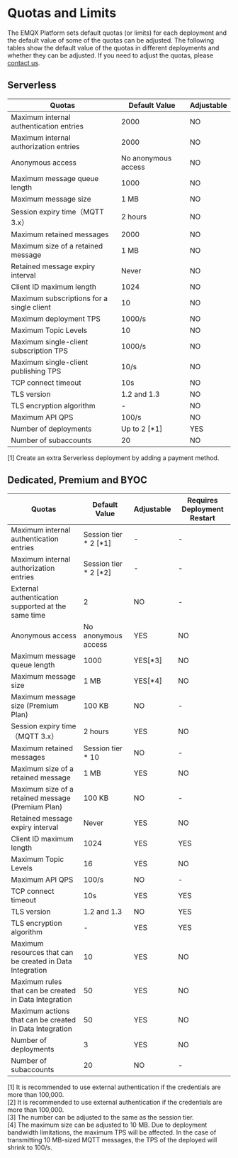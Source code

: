 # Quotas and Limits

The EMQX Platform sets default quotas (or limits) for each deployment and the default value of some of the quotas can be adjusted. The following tables show the default value of the quotas in different deployments and whether they can be adjusted. If you need to adjust the quotas, please [contact us](../feature/tickets.md).

## Serverless
| Quotas                                    | **Default Value**   | **Adjustable** |
| ----------------------------------------- | ------------------- | -------------- |
| Maximum internal authentication entries   | 2000                | NO             |
| Maximum internal authorization entries    | 2000                | NO             |
| Anonymous access                          | No anonymous access | NO             |
| Maximum message queue length              | 1000                | NO             |
| Maximum message size                      | 1 MB                | NO             |
| Session expiry time（MQTT 3.x）           | 2 hours             | NO             |
| Maximum retained messages                 | 2000                | NO             |
| Maximum size of a retained message        | 1 MB                | NO             |
| Retained message expiry interval          | Never               | NO             |
| Client ID maximum length                  | 1024                | NO             |
| Maximum subscriptions for a single client | 10                  | NO             |
| Maximum deployment TPS                    | 1000/s              | NO             |
| Maximum Topic Levels                      | 10                  | NO             |
| Maximum single-client subscription TPS    | 1000/s              | NO             |
| Maximum single-client publishing TPS      | 10/s                | NO             |
| TCP connect timeout                       | 10s                 | NO             |
| TLS version                               | 1.2 and 1.3         | NO             |
| TLS encryption algorithm                  | -                   | NO             |
| Maximum API QPS                           | 100/s               | NO             |
| Number of deployments                     | Up to 2  [\*1]      | YES            |
| Number of subaccounts                     | 20                  | NO             |

[1] Create an extra Serverless deployment by adding a payment method.

## Dedicated, Premium and BYOC

| **Quotas**                                                | **Default Value**       | **Adjustable** | **Requires Deployment Restart** |
| --------------------------------------------------------- | ----------------------- | -------------- | ------------------------------- |
| Maximum internal authentication entries                   | Session tier * 2 [\*1]  | -              | -                               |
| Maximum internal authorization entries                    | Session tier * 2  [\*2] | -              | -                               |
| External authentication supported at the same time        | 2                       | NO             | -                               |
| Anonymous access                                          | No anonymous access     | YES            | NO                              |
| Maximum message queue length                              | 1000                    | YES[\*3]       | NO                              |
| Maximum message size                                      | 1 MB                    | YES[\*4]       | NO                              |
| Maximum message size (Premium Plan)                       | 100 KB                  | NO             | -                               |
| Session expiry time（MQTT 3.x）                           | 2 hours                 | YES            | NO                              |
| Maximum retained messages                                 | Session tier * 10       | NO             | -                               |
| Maximum size of a retained message                        | 1 MB                    | YES            | NO                              |
| Maximum size of a retained message (Premium Plan)         | 100 KB                  | NO             | -                               |
| Retained message expiry interval                          | Never                   | YES            | NO                              |
| Client ID maximum length                                  | 1024                    | YES            | YES                             |
| Maximum Topic Levels                                      | 16                      | YES            | NO
| Maximum API QPS                                           | 100/s                   | NO             | -                               |
| TCP connect timeout                                       | 10s                     | YES            | YES                             |
| TLS version                                               | 1.2 and 1.3             | NO             | YES                             |
| TLS encryption algorithm                                  | -                       | YES            | YES                             |
| Maximum resources that can be created in Data Integration | 10                      | YES            | NO                              |
| Maximum rules that can be created in Data Integration     | 50                      | YES            | NO                              |
| Maximum actions that can be created in Data Integration   | 50                      | YES            | NO                              |
| Number of deployments                                     | 3                       | YES            | NO                              |
| Number of subaccounts                                     | 20                      | NO             | -                               |

[1] It is recommended to use external authentication if the credentials are more than 100,000.<br>
[2] It is recommended to use external authentication if the credentials are more than 100,000.<br>
[3] The number can be adjusted to the same as the session tier.<br>
[4] The maximum size can be adjusted to 10 MB. Due to deployment bandwidth limitations, the maximum TPS will be affected. In the case of transmitting 10 MB-sized MQTT messages, the TPS of the deployed will shrink to 100/s.<br>

